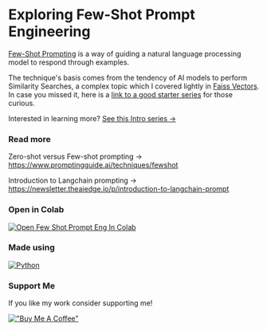 # Exploring Few-Shot Prompt Engineering 

[Few-Shot Prompting](https://www.promptingguide.ai/techniques/fewshot) is a way of guiding a natural language processing model to respond through examples.

The technique's basis comes from the tendency of AI models to perform Similarity Searches, a complex topic which I covered lightly in [Faiss Vectors](https://github.com/ginobaltazar7/66daysofdata/tree/master/FaissVectorDB). In case you missed it, here is a [link to a good starter series](https://towardsdatascience.com/similarity-search-knn-inverted-file-index-7cab80cc0e79) for those curious.

Interested in learning more? [See this Intro series ->](https://github.com/ginobaltazar7/66daysofdata/tree/master/GenAI/free_courses/Applied_LLMs_Intro)

### Read more  

Zero-shot versus Few-shot prompting -> https://www.promptingguide.ai/techniques/fewshot

Introduction to Langchain prompting -> https://newsletter.theaiedge.io/p/introduction-to-langchain-prompt

### Open in Colab

[![Open Few Shot Prompt Eng In Colab](https://colab.research.google.com/assets/colab-badge.svg)](https://colab.research.google.com/github/ginobaltazar7/66daysofdata/blob/master/FewShotPromptEngineering/Few_shot_prompt_eng.ipynb)

### Made using 
[![Python](https://img.shields.io/badge/python%20-%2314354C.svg?&style=for-the-badge&logo=python&logoColor=white)](https://www.python.org/)


### Support Me

If you like my work consider supporting me!

[!["Buy Me A Coffee"](https://www.buymeacoffee.com/assets/img/custom_images/orange_img.png)](https://www.buymeacoffee.com/ginobaltazar)


